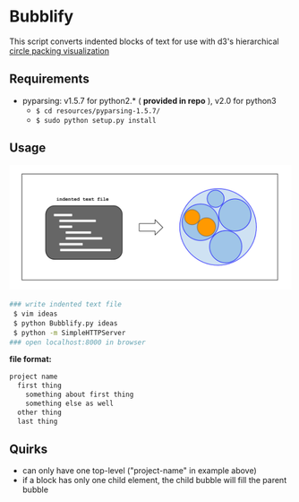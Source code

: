 Bubblify
========

This script converts indented blocks of text for use with d3's hierarchical [circle packing visualization](http://mbostock.github.io/d3/talk/20111116/pack-hierarchy.html)


Requirements
-
* pyparsing: v1.5.7 for python2.\* \( **provided in repo** \), v2.0 for python3
    * `$ cd resources/pyparsing-1.5.7/`
    * `$ sudo python setup.py install`


Usage
-

![text to bubbles](resources/text_to_bubbles.png)


```bash
### write indented text file
 $ vim ideas 
 $ python Bubblify.py ideas
 $ python -m SimpleHTTPServer
### open localhost:8000 in browser
```


**file format:**
```
project name
  first thing
    something about first thing
    something else as well
  other thing
  last thing
```


Quirks
-
* can only have one top-level ("project-name" in example above)
* if a block has only one child element, the child bubble will fill the parent bubble
